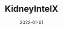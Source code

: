 ---
title: KidneyIntelX
type: desktop
typedesc: Desktop web app
client: NearForm / Renalytix
description: KidneyIntelX is an innovative diagnostics data platform that has the potential to stop kidney disease in its tracks. I led the design of the test ordering and results delivery experience for family healthcare providers.
date: 2022-01-01
casestudy: true
---